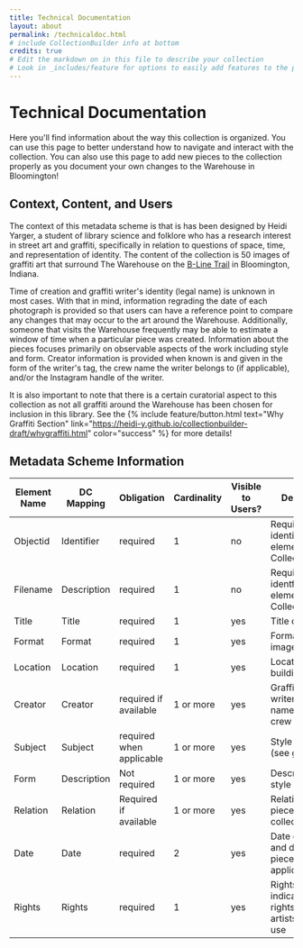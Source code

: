 ```yaml
---
title: Technical Documentation
layout: about
permalink: /technicaldoc.html
# include CollectionBuilder info at bottom
credits: true
# Edit the markdown on in this file to describe your collection
# Look in _includes/feature for options to easily add features to the page
---
```




# Technical Documentation 
Here you'll find information about the way this collection is organized. You can use this page to better understand how to navigate and interact with the collection. You can also use this page to add new pieces to the collection properly as you document your own changes to the Warehouse in Bloomington!

## Context, Content, and Users

The context of this metadata scheme is that is has been designed by Heidi Yarger, a student of library science and folklore who has a research interest in street art and graffiti, specifically in relation to questions of space, time, and representation of identity. The content of the collection is 50 images of graffiti art that surround The Warehouse on the <a href="https://bloomington.in.gov/parks/trails/b-line-trailanchor"> B-Line Trail</a> in Bloomington, Indiana.  

Time of creation and graffiti writer's identity (legal name) is unknown in most cases. With that in mind, information regrading the date of each photograph is provided so that users can have a reference point to compare any changes that may occur to the art around the Warehouse. Additionally, someone that visits the Warehouse frequently may be able to estimate a window of time when a particular piece was created. Information about the pieces focuses primarily on observable aspects of the work including style and form. Creator information is provided when known is and given in the form of the writer's tag, the crew name the writer belongs to (if applicable), and/or the Instagram handle of the writer. 

It is also important to note that there is a certain curatorial aspect to  this collection as not all graffiti around the Warehouse has been chosen for inclusion in this library. See the {% include feature/button.html text="Why Graffiti Section" link="https://heidi-y.github.io/collectionbuilder-draft/whygraffiti.html" color="success" %} for more details!

## Metadata Scheme Information 

| Element Name | DC Mapping | Obligation | Cardinality | Visible to Users? | Description| 
|--------------|------------|------------|-------------|-------------------|------------|
| Objectid | Identifier | required | 1 | no | Required identifcation element for CollectionBuilder|
| Filename | Description | required | 1| no | Required identfication element for CollectionBuilder| 
| Title | Title | required | 1 | yes | Title of the piece| 
| Format | Format | required | 1| yes | Format of the image| 
| Location | Location | required | 1| yes | Location on the building| 
| Creator | Creator | required if available | 1 or more | yes | Graffiti writer/artist name and/or crew name| 
| Subject | Subject | required when applicable | 1 or more | yes | Style of piece (see glossary)| 
|Form | Description | Not required | 1 or more | yes | Descripition of style of piece | 
|Relation | Relation | Required if available | 1 or more | yes | Relation to other pieces in the collection| 
|Date | Date| required | 2| yes | Date of photo and date of piece (when applicable) | 
|Rights | Rights | required| 1 | yes | Rights statement indicating the rights of the artists and fair use | 
